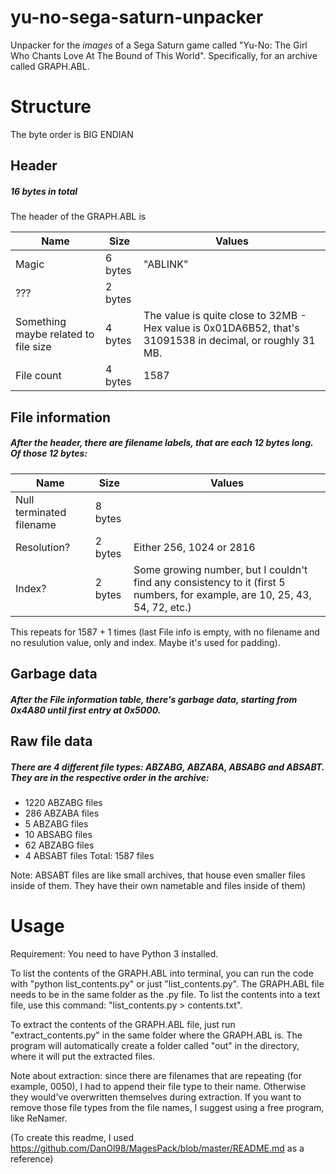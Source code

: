 # yu-no-sega-saturn-unpacker
Unpacker for the *images* of a Sega Saturn game called "Yu-No: The Girl Who Chants Love At The Bound of This World".
Specifically, for an archive called GRAPH.ABL.

# Structure

The byte order is BIG ENDIAN

## Header
##### 16 bytes in total
The header of the GRAPH.ABL is

Name | Size | Values |
--- | --- | --- 
Magic | 6 bytes | "ABLINK"
??? | 2 bytes |
Something maybe related to file size | 4 bytes | The value is quite close to 32MB - Hex value is 0x01DA6B52, that's 31091538 in decimal, or roughly 31 MB.
File count | 4 bytes | 1587

## File information
##### After the header, there are filename labels, that are each 12 bytes long. Of those 12 bytes:

Name | Size | Values
--- | --- | ---
Null terminated filename | 8 bytes | 
Resolution? | 2 bytes | Either 256, 1024 or 2816
Index? | 2 bytes | Some growing number, but I couldn't find any consistency to it (first 5 numbers, for example, are 10, 25, 43, 54, 72, etc.)

This repeats for 1587 + 1 times (last File info is empty, with no filename and no resulution value, only and index. Maybe it's used for padding).

## Garbage data
##### After the File information table, there's garbage data, starting from 0x4A80 until first entry at 0x5000.

## Raw file data
##### There are 4 different file types: ABZABG, ABZABA, ABSABG and ABSABT. They are in the respective order in the archive:
* 1220 ABZABG files
* 286 ABZABA files
* 5 ABZABG files
* 10 ABSABG files
* 62 ABZABG files
* 4 ABSABT files
Total: 1587 files

Note: ABSABT files are like small archives, that house even smaller files inside of them. They have their own nametable and files inside of them)

# Usage
Requirement: You need to have Python 3 installed.

To list the contents of the GRAPH.ABL into terminal, you can run the code with "python list_contents.py" or just "list_contents.py". The GRAPH.ABL file needs to be in the same folder as the .py file.
To list the contents into a text file, use this command: "list_contents.py > contents.txt".

To extract the contents of the GRAPH.ABL file, just run "extract_contents.py" in the same folder where the GRAPH.ABL is. The program will automatically create a folder called "out" in the directory, where it will put the extracted files.

Note about extraction: since there are filenames that are repeating (for example, 0050), I had to append their file type to their name. Otherwise they would've overwritten themselves during extraction. If you want to remove those file types from the file names, I suggest using a free program, like ReNamer.

(To create this readme, I used https://github.com/DanOl98/MagesPack/blob/master/README.md as a reference)
